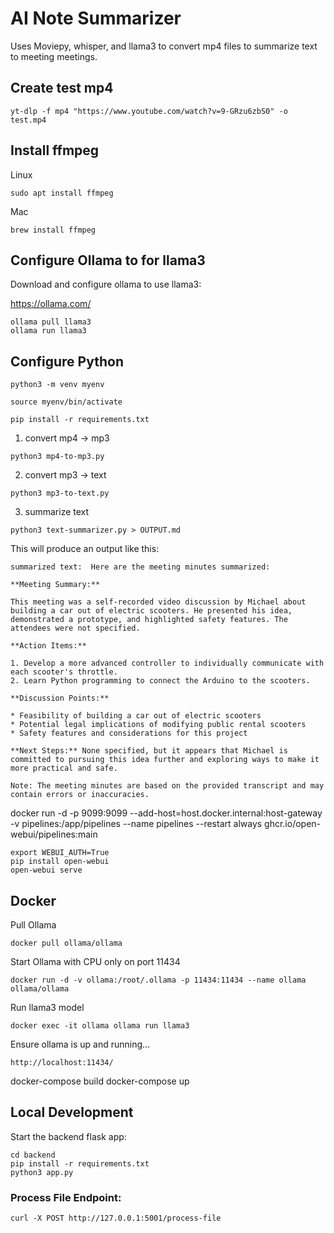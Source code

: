 # AI Note Summarizer

Uses Moviepy, whisper, and llama3 to convert mp4 files to summarize text to meeting meetings.


## Create test mp4
```
yt-dlp -f mp4 "https://www.youtube.com/watch?v=9-GRzu6zbS0" -o test.mp4
```

## Install ffmpeg
Linux
```
sudo apt install ffmpeg

```

Mac
```
brew install ffmpeg
```


## Configure Ollama to for llama3
Download and configure ollama to use llama3:

https://ollama.com/

```
ollama pull llama3
ollama run llama3
```

## Configure Python

```
python3 -m venv myenv

source myenv/bin/activate

pip install -r requirements.txt
```

1) convert mp4 -> mp3
```
python3 mp4-to-mp3.py
```

2) convert mp3 -> text
```
python3 mp3-to-text.py
```

3) summarize text
```
python3 text-summarizer.py > OUTPUT.md
```

This will produce an output like this:

    summarized text:  Here are the meeting minutes summarized:

    **Meeting Summary:**

    This meeting was a self-recorded video discussion by Michael about building a car out of electric scooters. He presented his idea, demonstrated a prototype, and highlighted safety features. The attendees were not specified.

    **Action Items:**

    1. Develop a more advanced controller to individually communicate with each scooter's throttle.
    2. Learn Python programming to connect the Arduino to the scooters.

    **Discussion Points:**

    * Feasibility of building a car out of electric scooters
    * Potential legal implications of modifying public rental scooters
    * Safety features and considerations for this project

    **Next Steps:** None specified, but it appears that Michael is committed to pursuing this idea further and exploring ways to make it more practical and safe.

    Note: The meeting minutes are based on the provided transcript and may contain errors or inaccuracies.

    
docker run -d -p 9099:9099 --add-host=host.docker.internal:host-gateway -v pipelines:/app/pipelines --name pipelines --restart always ghcr.io/open-webui/pipelines:main


```
export WEBUI_AUTH=True
pip install open-webui
open-webui serve
```

## Docker 

Pull Ollama
```
docker pull ollama/ollama
```

Start Ollama with CPU only on port 11434
```
docker run -d -v ollama:/root/.ollama -p 11434:11434 --name ollama ollama/ollama
```

Run llama3 model
```
docker exec -it ollama ollama run llama3
```



Ensure ollama is up and running...
```
http://localhost:11434/
```

docker-compose build
docker-compose up


## Local Development

Start the backend flask app:
```
cd backend
pip install -r requirements.txt
python3 app.py
``` 

### Process File Endpoint:
```
curl -X POST http://127.0.0.1:5001/process-file
```